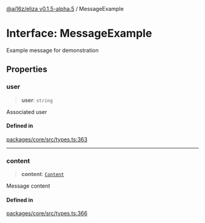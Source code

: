 [@ai16z/eliza v0.1.5-alpha.5](../index.md) / MessageExample

# Interface: MessageExample

Example message for demonstration

## Properties

### user

> **user**: `string`

Associated user

#### Defined in

[packages/core/src/types.ts:363](https://github.com/roschler/eliza/blob/main/packages/core/src/types.ts#L363)

***

### content

> **content**: [`Content`](Content.md)

Message content

#### Defined in

[packages/core/src/types.ts:366](https://github.com/roschler/eliza/blob/main/packages/core/src/types.ts#L366)
